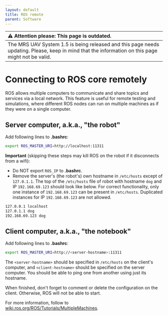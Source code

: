 ```yaml
---
layout: default
title: ROS remote
parent: Software
---
```


| :warning: **Attention please: This page is outdated.**                                                                                           |
| :---                                                                                                                                             |
| The MRS UAV System 1.5 is being released and this page needs updating. Please, keep in mind that the information on this page might not be valid. |

# Connecting to ROS core remotely

ROS allows multiple computers to communicate and share topics and services via a local network.
This feature is useful for remote testing and simulations, where different ROS nodes can run on multiple machines as if they were on a single computer.

## Server computer, a.k.a., "the robot"

Add following lines to **.bashrc**:
```bash
export ROS_MASTER_URI=http://localhost:11311
```

**Important** (skipping these steps may kill ROS on the robot if it disconnects from a wifi):

- Do NOT export `ROS_IP` to **.bashrc**.
- Remove the server's (the robot's) own hostname in `/etc/hosts` except of `127.0.1.1`.
  The top of the `/etc/hosts` file of robot with hostname `dog` and IP `192.168.69.123` should look like below.
  For correct functionality, only one instance of `192.168.69.123` can be present in `/etc/hosts`. 
  Duplicated instances for IP `192.168.69.123` are not allowed.
```bash
127.0.0.1 localhost
127.0.1.1 dog
192.168.69.123 dog
```

## Client computer, a.k.a., "the notebook"

Add following lines to **.bashrc**:
```bash
export ROS_MASTER_URI=http://<server-hostname>:11311
```

The `<server-hostname>` should be specified in `/etc/hosts` on the client's computer, and `<client-hostname>` should be specified on the server computer.
You should be able to ping one from another using just its hostname.

When finished, don't forget to comment or delete the configuration on the client.
Otherwise, ROS will not be able to start.

For more information, follow to [wiki.ros.org/ROS/Tutorials/MultipleMachines](http://wiki.ros.org/ROS/Tutorials/MultipleMachines).
